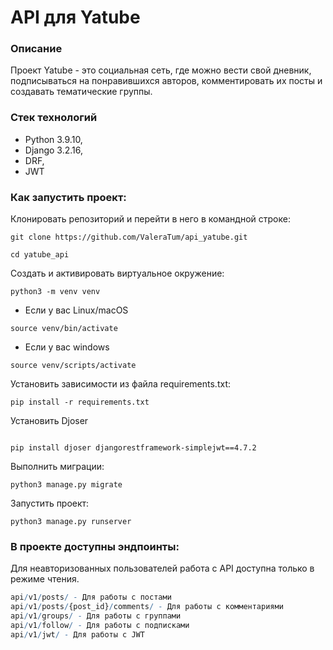 # API для Yatube

### Описание

Проект Yatube - это социальная сеть, где можно вести свой дневник, подписываться на понравившихся авторов, комментировать их посты и создавать тематические группы.

### Стек технологий

* Python 3.9.10,
* Django 3.2.16,
* DRF,
* JWT

### Как запустить проект:

Клонировать репозиторий и перейти в него в командной строке:

```
git clone https://github.com/ValeraTum/api_yatube.git
```

```
cd yatube_api
```

Создать и активировать виртуальное окружение:

```
python3 -m venv venv
```
* Если у вас Linux/macOS

```
source venv/bin/activate
```
* Если у вас windows

```
source venv/scripts/activate
```

Установить зависимости из файла requirements.txt:
```
pip install -r requirements.txt
```
Установить Djoser
```

pip install djoser djangorestframework-simplejwt==4.7.2
```
Выполнить миграции:
```
python3 manage.py migrate
```
Запустить проект:
```
python3 manage.py runserver
```

### В проекте доступны эндпоинты:

Для неавторизованных пользователей работа с API доступна только в режиме чтения.

```r
api/v1/posts/ - Для работы с постами 
api/v1/posts/{post_id}/comments/ - Для работы с комментариями 
api/v1/groups/ - Для работы с группами
api/v1/follow/ - Для работы с подписками
api/v1/jwt/ - Для работы с JWT
